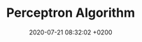 ---
layout: post
title:  "Perceptron Algorithm"
date:   2020-07-21 08:32:02 +0200
permalink: /perceptron/
---
